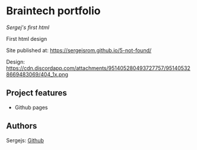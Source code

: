 # Braintech portfolio

_Sergej's first html_

First html design

Site published at: https://sergejsrom.github.io/5-not-found/

Design: https://cdn.discordapp.com/attachments/951405280493727757/951405328669483069/404_1x.png

## Project features

-   Github pages

## Authors

Sergejs: [Github](https://github.com/SergejsRom)